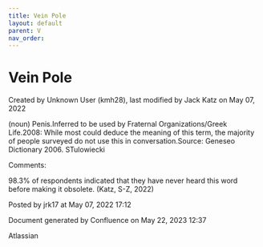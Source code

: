 ```yaml
---
title: Vein Pole
layout: default
parent: V
nav_order:
---
```


# Vein Pole

Created by  Unknown User (kmh28), last modified by  Jack Katz on May 07, 2022

(noun) Penis.Inferred to be used by Fraternal Organizations/Greek Life.2008: While most could deduce the meaning of this term, the majority of people surveyed do not use this in conversation.Source: Geneseo Dictionary 2006. STulowiecki

Comments:

98.3% of respondents indicated that they have never heard this word before making it obsolete. (Katz, S-Z, 2022)

Posted by jrk17 at May 07, 2022 17:12

Document generated by Confluence on May 22, 2023 12:37

Atlassian
